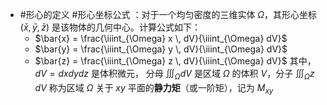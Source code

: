 *   #形心的定义  #形心坐标公式 ：对于一个均匀密度的三维实体 $\Omega$，其形心坐标 $(\bar{x}, \bar{y}, \bar{z})$ 是该物体的几何中心。计算公式如下：
    *   $\bar{x} = \frac{\iiint_{\Omega} x \, dV}{\iiint_{\Omega} dV}$
    *   $\bar{y} = \frac{\iiint_{\Omega} y \, dV}{\iiint_{\Omega} dV}$
    *   $\bar{z} = \frac{\iiint_{\Omega} z \, dV}{\iiint_{\Omega} dV}$
    其中，$dV = dxdydz$ 是体积微元， 分母 $\iiint_{\Omega} dV$ 是区域 $\Omega$ 的体积 $V$，分子 $\iiint_{\Omega} z \, dV$ 称为区域 $\Omega$ 关于 $xy$ 平面的**静力矩**（或一阶矩），记为 $M_{xy}$ 
